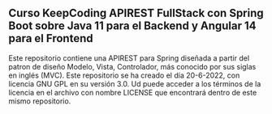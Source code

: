 ## Curso KeepCoding APIREST FullStack con Spring Boot sobre Java 11 para el Backend y Angular 14 para el Frontend

Este repositorio contiene una APIREST para Spring diseñada a partir del patron de diseño Modelo, Vista, Controlador, más conocido por sus siglas en inglés (MVC).
Este repositorio se ha creado el día 20-6-2022, con licencia GNU GPL en su versión 3.0. Ud puede acceder a los términos de la licencia en el archivo con nombre LICENSE que encontrará dentro de este mismo repositorio.
